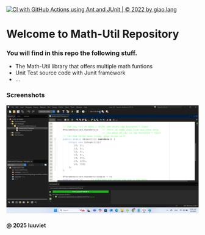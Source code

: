[![CI with GitHub Actions using Ant and JUnit | © 2022 by giao.lang](https://github.com/XuanAnh1995/Software_Testing/actions/workflows/ci-junit.yml/badge.svg)](https://github.com/XuanAnh1995/Software_Testing/actions/workflows/ci-junit.yml)

# Welcome to Math-Util Repository

### You will find in this repo the following stuff.

- The Math-Util library that offers multiple math funtions
- Unit Test source code with Junit framework
- ...

### Screenshots

![DDT & TDD with JUnit](https://github.com/XuanAnh1995/Software_Testing/blob/main/images/DDT%20with%20JUnit.png)

#### @ 2025 luuviet
